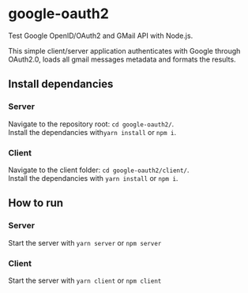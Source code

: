 # google-oauth2

Test Google OpenID/OAuth2 and GMail API with Node.js.

This simple client/server application authenticates with Google through OAuth2.0, loads all gmail messages metadata and formats the results.

## Install dependancies

### Server

Navigate to the repository root: ```cd google-oauth2/```.  
Install the dependancies with```yarn install``` or ```npm i```.

### Client

Navigate to the client folder: ```cd google-oauth2/client/```.  
Install the dependancies with ```yarn install``` or ```npm i```.

## How to run

### Server

Start the server with ```yarn server``` or ```npm server```

### Client

Start the server with ```yarn client``` or ```npm client```